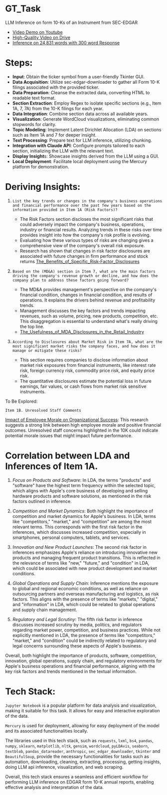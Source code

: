 # GT_Task
LLM Inference on form 10-Ks of an Instrument from SEC-EDGAR


- [Video Demo on Youtube](https://youtu.be/8u5dSzeP_lU?si=m6BPKK5t4zSkTEs5)
- [High-Quality Video on Drive](https://drive.google.com/file/d/1HMStXeGwXun7VX5tLXb4vdyWM5VnZ91X/view?usp=sharing)
- [Inference on 24,831 words with 300 word Response](https://github.com/AmeiyAcharya/GT_Task/blob/main/Visualizations/LLMinf1Achunk5.png)

# Steps:

- **Input**: Obtain the ticker symbol from a user-friendly Tkinter GUI.
- **Data Acquisition**: Utilize sec-edgar-downloader to gather all Form 10-K filings associated with the provided ticker.
- **Data Preparation**: Cleanse the extracted data, converting HTML to readable text format.
- **Section Extraction**: Employ Regex to isolate specific sections (e.g., Item 1A, 7, 7A) from the 10-K filings for each year.
- **Data Integration**: Combine section data across all available years.
- **Visualization**: Generate WordCloud visualizations, eliminating common stopwords for clarity.
- **Topic Modeling**: Implement Latent Dirichlet Allocation (LDA) on sections such as Item 1A and 7 for deeper insight.
- **Text Processing**: Prepare text for LLM inference, utilizing chunking.
- **Integration with Claude API**: Configure prompts tailored to each section, initializing the LLM with the relevant text.
- **Display Insight**s: Showcase insights derived from the LLM using a GUI.
- **Local Deployment**: Facilitate local deployment using the Mercury platform for demonstration.

# Deriving Insights:

1. `List the key trends or changes in the company's business operations and financial performance over the past few years based on the information provided in Item 1A (Risk Factors)?`
    - The Risk Factors section discloses the most significant risks that could adversely impact the company's business, operations, industry or financial results. Analyzing trends in these risks over time provides insight into how the company's risk profile is evolving.
    - Evaluating how these various types of risks are changing gives a comprehensive view of the company's overall risk exposure.
    - Research has shown that changes in risk factor disclosures are associated with future changes in firm performance and stock returns [The_Benefits_of_Specific_Risk-Factor_Disclosures](https://www.researchgate.net/publication/272245080_The_Benefits_of_Specific_Risk-Factor_Disclosures)

2. `Based on the (MD&A) section in Item 7, what are the main factors driving the company's revenue growth or decline, and how does the company plan to address these factors going forward?`
    - The MD&A provides management's perspective on the company's financial condition, changes in financial condition, and results of operations. It explains the drivers behind revenue and profitability trends.
    - Management discusses the key factors and trends impacting revenues, such as volume, pricing, new products, competition, etc. This disaggregation is essential to understand what's really driving the top line.
    - [The_Usefulness_of_MDA_Disclosures_in_the_Retail_Industry](https://www.researchgate.net/publication/254109721_The_Usefulness_of_MDA_Disclosures_in_the_Retail_Industry)

3. `According to Disclosures about Market Risk in Item 7A, what are the most significant market risks the company faces, and how does it manage or mitigate these risks?`
    - This section requires companies to disclose information about market risk exposures from financial instruments, like interest rate risk, foreign currency risk, commodity price risk, and equity price risk.
    - The quantitative disclosures estimate the potential loss in future earnings, fair values, or cash flows from market risk sensitive instruments.

To Be Explored:

`Item 1B. Unresolved Staff Comments`

[Impact of Employee Morale on Organizational Success](https://www.ijrte.org/wp-content/uploads/papers/v8i4/D8070118419.pdf): This research suggests a strong link between high employee morale and positive financial outcomes. Unresolved staff concerns highlighted in the 10K could indicate potential morale issues that might impact future performance.

# Correlation between LDA and Inferences of Item 1A.
1. _Focus on Products and Software_: In LDA, the terms "products" and "software" have the highest term frequency within the selected topic, which aligns with Apple's core business of developing and selling hardware products and software solutions, as mentioned in the risk factors outlined in inference.

2. _Competition and Market Dynamics_: Both highlight the importance of competition and market dynamics for Apple's business. In LDA, terms like "competitors," "market," and "competition" are among the most relevant terms. This corresponds with the first risk factor in the inferences, which discusses increased competition, especially in smartphones, personal computers, tablets, and services.

3. _Innovation and New Product Launches_: The second risk factor in inferences emphasizes Apple's reliance on introducing innovative new products and managing frequent product transitions. This is reflected in the relevance of terms like "new," "future," and "condition" in LDA, which could be associated with new product development and market conditions.

4. _Global Operations and Supply Chain_: Inference mentions the exposure to global and regional economic conditions, as well as reliance on outsourcing partners and overseas manufacturing and logistics, as risk factors. This aligns with the presence of terms like "markets," "digital," and "information" in LDA, which could be related to global operations and supply chain management.

5. _Regulatory and Legal Scrutiny_: The fifth risk factor in inference discusses increased scrutiny by media, politics, and regulators regarding market power, competition, and business practices. While not explicitly mentioned in LDA, the presence of terms like "competitors," "market," and "condition" could be indirectly related to regulatory and legal concerns surrounding these aspects of Apple's business.

Overall, both highlight the importance of products, software, competition, innovation, global operations, supply chain, and regulatory environments for Apple's business operations and financial performance, aligning with the key risk factors and trends mentioned in the textual information.

# Tech Stack:
`Jupyter Notebook` is a popular platform for data analysis and visualization, making it suitable for this task. It allows for easy and interactive exploration of the data.

`Mercury` is used for deployment, allowing for easy deployment of the model and its associated functionalities locally.

The libraries used in this tech stack, such as `requests`, `lxml`, `bs4`, `pandas`, `numpy`, `sklearn`, `matplotlib`, `nltk`, `gensim`, `wordcloud`, `pyLDAvis`, `seaborn`, `textblob`, `pandas_datareader`, `anthropic`, `sec_edgar_downloader`, `tkinter` and `BeautifulSoup`, provide the necessary functionalities for tasks such as automation, downloading, cleaning, extracting, processing, getting insights, doing LLM api inference, visualization, and web scraping.

Overall, this tech stack ensures a seamless and efficient workflow for performing LLM inference on EDGAR form 10-K annual reports, enabling effective analysis and interpretation of the data.
